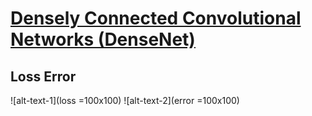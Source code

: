 # [Densely Connected Convolutional Networks (DenseNet)](https://arxiv.org/abs/1608.06993)

## Loss                                         Error
![alt-text-1](loss =100x100)                     ![alt-text-2](error =100x100)

[error]:result/error_rate.png "Error Rate"
[loss]:result/loss.png "loss"
